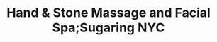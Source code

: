 ---
title: "Hand & Stone Massage and Facial Spa;Sugaring NYC"
url: /daytona-beach/hand-and-stone-massage-and-facial-spa-sugaring-nyc/
shop: massage
---